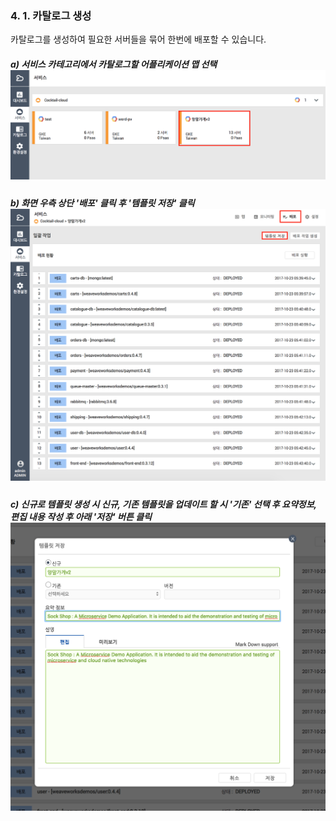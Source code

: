 ### 4. 1. 카탈로그 생성

카탈로그를 생성하여 필요한 서버들을 묶어 한번에 배포할 수 있습니다.

##### a\) 서비스 카테고리에서 카탈로그할 어플리케이션 맵 선택![](/assets/카탈로그생성1.png)

##### b\) 화면 우측 상단 '배포' 클릭 후 '템플릿 저장' 클릭![](/카탈로그생성2.png)

##### c\) 신규로 템플릿 생성 시 신규, 기존 템플릿을 업데이트 할 시 '기존' 선택 후 요약정보, 편집 내용 작성 후 아래 '저장' 버튼 클릭![](/assets/카탈로그생성3.png)



